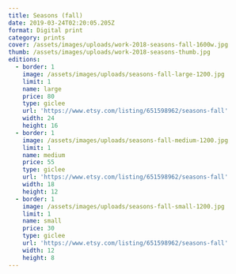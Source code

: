 ```yaml
---
title: Seasons (fall)
date: 2019-03-24T02:20:05.205Z
format: Digital print
category: prints
cover: /assets/images/uploads/work-2018-seasons-fall-1600w.jpg
thumb: /assets/images/uploads/work-2018-seasons-thumb.jpg
editions:
  - border: 1
    image: /assets/images/uploads/seasons-fall-large-1200.jpg
    limit: 1
    name: large
    price: 80
    type: giclee
    url: 'https://www.etsy.com/listing/651598962/seasons-fall'
    width: 24
    height: 16
  - border: 1
    image: /assets/images/uploads/seasons-fall-medium-1200.jpg
    limit: 1
    name: medium
    price: 55
    type: giclee
    url: 'https://www.etsy.com/listing/651598962/seasons-fall'
    width: 18
    height: 12
  - border: 1
    image: /assets/images/uploads/seasons-fall-small-1200.jpg
    limit: 1
    name: small
    price: 30
    type: giclee
    url: 'https://www.etsy.com/listing/651598962/seasons-fall'
    width: 12
    height: 8
---
```


